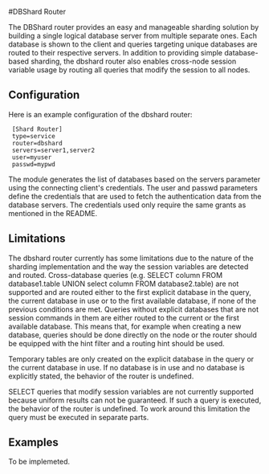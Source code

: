 #DBShard Router

The DBShard router provides an easy and manageable sharding solution by building a single logical database server from multiple separate ones. Each database is shown to the client and queries targeting unique databases are routed to their respective servers. In addition to providing simple database-based sharding, the dbshard router also enables cross-node session variable usage by routing all queries that modify the session to all nodes.

## Configuration

Here is an example configuration of the dbshard router:

     [Shard Router]
     type=service
     router=dbshard
     servers=server1,server2
     user=myuser
     passwd=mypwd

The module generates the list of databases based on the servers parameter using the connecting client's credentials. The user and passwd parameters define the credentials that are used to fetch the authentication data from the database servers. The credentials used only require the same grants as mentioned in the README.

## Limitations

The dbshard router currently has some limitations due to the nature of the sharding implementation and the way the session variables are detected and routed. Cross-database queries (e.g. SELECT column FROM database1.table UNION select column FROM database2.table) are not supported and are routed either to the first explicit database in the query, the current database in use or to the first available database, if none of the previous conditions are met. Queries without explicit databases that are not session commands in them are either routed to the current or the first available database. This means that, for example when creating a new database, queries should be done directly on the node or the router should be equipped with the hint filter and a routing hint should be used.

Temporary tables are only created on the explicit database in the query or the current database in use. If no database is in use and no database is explicitly stated, the behavior of the router is undefined.

SELECT queries that modify session variables are not currently supported because uniform results can not be guaranteed. If such a query is executed, the behavior of the router is undefined. To work around this limitation the query must be executed in separate parts.

## Examples

To be implemeted.
